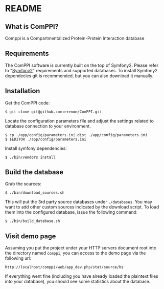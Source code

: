 README
======

What is ComPPI?
---------------

Comppi is a Compartmentalized Protein-Protein Interaction database

Requirements
------------

The ComPPI software is currently built on the top of Symfony2.
Please refer to "[Symfony2][1]" requirements and supported databases.
To install Symfony2 dependecies git is recommended, but you can also download it manually.

Installation
------------

Get the ComPPI code:

    $ git clone git@github.com:erenon/ComPPI.git
    
Locate the configuration parameters file and adjust the settings related to database connection to your environment.

    $ cp ./app/config/parameters.ini.dist ./app/config/parameters.ini
    $ $EDITOR ./app/config/parameters.ini

Install symfony dependencies:

    $ ./bin/vendors install
    
Build the database
------------------

Grab the sources:

    $ ./bin/download_sources.sh

This will put the 3rd party source databases under `./databases`. You may want to add other custom sources indicated by the download script. To load them into the configured database, issue the following command:

    $ ./bin/build_database.sh
    
Visit demo page
---------------

Assuming you put the project under your HTTP servers document root into the directory named `comppi`, you can access to the demo page via the following url:

    http://localhost/comppi/web/app_dev.php/stat/source/hs
    
If everything went fine (including you have already loaded the plaintext files into your database), you should see some statistics about the database.

[1]: http://symfony.com/
